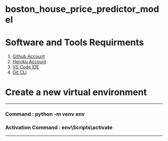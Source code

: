 # boston_house_price_predictor_model

# Software and Tools Requirments
1. [Github Account](https://github.com)
2. [Heroku Account](https://heroku.com)
3. [VS Code IDE](https://code.visualstudio.com/)
4. [Git CLI](https://git-scm.com/book/en/v2/Getting-Started-The-Command-Line)

# Create a new virtual environment

---
### Command : python -m venv env
### Activation Command : env\Scripts\activate
---